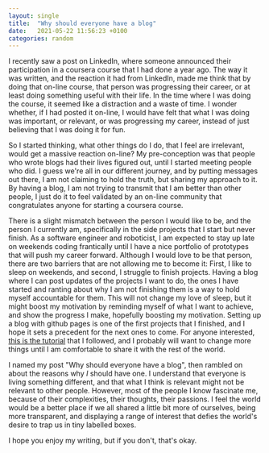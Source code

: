 ```yaml
---
layout: single
title:  "Why should everyone have a blog"
date:   2021-05-22 11:56:23 +0100
categories: random
---
```


I recently saw a post on LinkedIn, where someone announced their participation in a coursera course that I had done a year ago. The way it was written, and the reaction it had from LinkedIn, made me think that by doing that on-line course, that person was progressing their career, or at least doing something useful with their life. In the time where I was doing the course, it seemed like a distraction and a waste of time. I wonder whether, if I had posted it on-line, I would have felt that what I was doing was important, or relevant, or was progressing my career, instead of just believing that I was doing it for fun. 

So I started thinking, what other things do I do, that I feel are irrelevant, would get a massive reaction on-line? My pre-conception was that people who wrote blogs had their lives figured out, until I started meeting people who did. I guess we're all in our different journey, and by putting messages out there, I am not claiming to hold the truth, but sharing my approach to it. By having a blog, I am not trying to transmit that I am better than other people, I just do it to feel validated by an on-line community that congratulates anyone for starting a coursera course.

There is a slight mismatch between the person I would like to be, and the person I currently am, specifically in the side projects that I start but never finish. As a software engineer and roboticist, I am expected to stay up late on weekends coding frantically until I have a nice portfolio of prototypes that will push my career forward. Although I would love to be that person, there are two barriers that are not allowing me to become it: First, I like to sleep on weekends, and second,  I struggle to finish projects. Having a blog where I can post updates of the projects I want to do, the ones I have started and ranting about why I am not finishing them is a way to hold myself accountable for them. This will not change my love of sleep, but it might boost my motivation by reminding myself of what I want to achieve, and show the progress I make, hopefully boosting my motivation. Setting up a blog with github pages is one of the first projects that I finished, and I hope it sets a precedent for the next ones to come. For anyone interested, [this is the tutorial](gh-tutorial) that I followed, and I probably will want to change more things until I am comfortable to share it with the rest of the world.

I named my post "Why should everyone have a blog", then rambled on about the reasons why *I* should have one. I understand that everyone is living something different, and that what I think is relevant might not be relevant to other people. However, most of the people I know fascinate me, because of their complexities, their thoughts, their passions. I feel the world would be a better place if we all shared a little bit more of ourselves, being more transparent, and displaying a range of interest that defies the world's desire to trap us in tiny labelled boxes. 

I hope you enjoy my writing, but if you don't, that's okay.

[gh-tutorial]: https://docs.github.com/en/pages/setting-up-a-github-pages-site-with-jekyll
